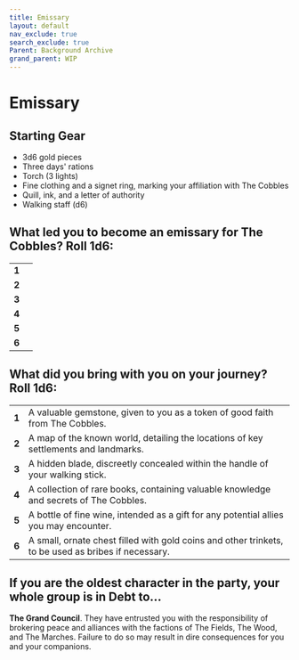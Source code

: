```yaml
---
title: Emissary
layout: default
nav_exclude: true
search_exclude: true
Parent: Background Archive
grand_parent: WIP
---
```



# Emissary

## Starting Gear

- 3d6 gold pieces
- Three days' rations
- Torch (3 lights)
- Fine clothing and a signet ring, marking your affiliation with The Cobbles
- Quill, ink, and a letter of authority
- Walking staff (d6)

## What led you to become an emissary for The Cobbles? Roll 1d6:

|       |     |
| ----- | --- |
| **1** |     |
| **2** |     |
| **3** |     |
| **4** |     |
| **5** |     |
| **6** |     |

## What did you bring with you on your journey? Roll 1d6:

|       |                                                              |
| ----- | ------------------------------------------------------------ |
| **1** | A valuable gemstone, given to you as a token of good faith from The Cobbles. |
| **2** | A map of the known world, detailing the locations of key settlements and landmarks. |
| **3** | A hidden blade, discreetly concealed within the handle of your walking stick. |
| **4** | A collection of rare books, containing valuable knowledge and secrets of The Cobbles. |
| **5** | A bottle of fine wine, intended as a gift for any potential allies you may encounter. |
| **6** | A small, ornate chest filled with gold coins and other trinkets, to be used as bribes if necessary. |

## If you are the oldest character in the party, your whole group is in Debt to...

**The Grand Council**. They have entrusted you with the responsibility of brokering peace and alliances with the factions of The Fields, The Wood, and The Marches. Failure to do so may result in dire consequences for you and your companions.